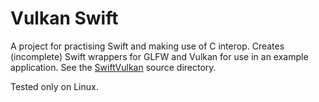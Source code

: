 # Vulkan Swift

A project for practising Swift and making use of C interop. Creates (incomplete)
Swift wrappers for GLFW and Vulkan for use in an example application. See the
[SwiftVulkan](./Sources/SwiftVulkan) source directory.

Tested only on Linux.
